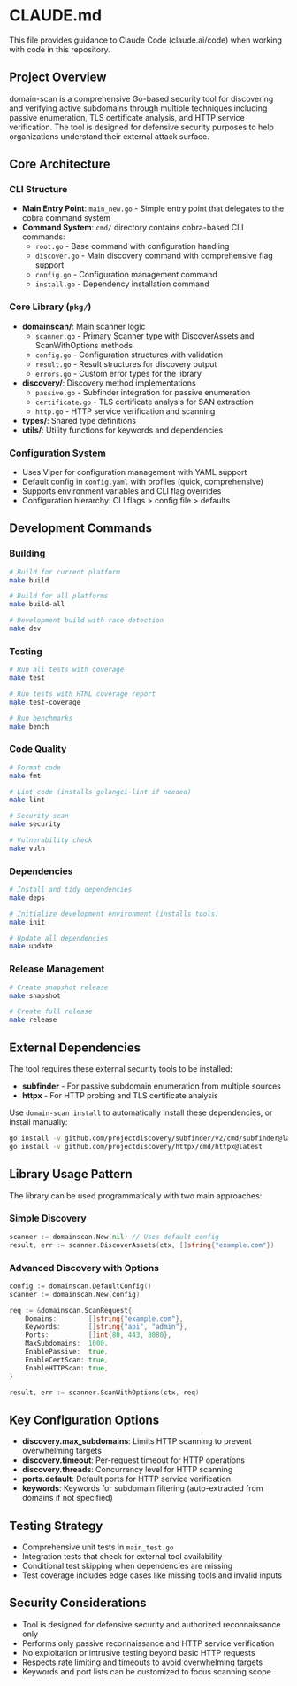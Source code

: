 # CLAUDE.md

This file provides guidance to Claude Code (claude.ai/code) when working with code in this repository.

## Project Overview

domain-scan is a comprehensive Go-based security tool for discovering and verifying active subdomains through multiple techniques including passive enumeration, TLS certificate analysis, and HTTP service verification. The tool is designed for defensive security purposes to help organizations understand their external attack surface.

## Core Architecture

### CLI Structure
- **Main Entry Point**: `main_new.go` - Simple entry point that delegates to the cobra command system
- **Command System**: `cmd/` directory contains cobra-based CLI commands:
  - `root.go` - Base command with configuration handling
  - `discover.go` - Main discovery command with comprehensive flag support
  - `config.go` - Configuration management command
  - `install.go` - Dependency installation command

### Core Library (`pkg/`)
- **domainscan/**: Main scanner logic
  - `scanner.go` - Primary Scanner type with DiscoverAssets and ScanWithOptions methods
  - `config.go` - Configuration structures with validation
  - `result.go` - Result structures for discovery output
  - `errors.go` - Custom error types for the library
- **discovery/**: Discovery method implementations
  - `passive.go` - Subfinder integration for passive enumeration
  - `certificate.go` - TLS certificate analysis for SAN extraction
  - `http.go` - HTTP service verification and scanning
- **types/**: Shared type definitions
- **utils/**: Utility functions for keywords and dependencies

### Configuration System
- Uses Viper for configuration management with YAML support
- Default config in `config.yaml` with profiles (quick, comprehensive)
- Supports environment variables and CLI flag overrides
- Configuration hierarchy: CLI flags > config file > defaults

## Development Commands

### Building
```bash
# Build for current platform
make build

# Build for all platforms
make build-all

# Development build with race detection
make dev
```

### Testing
```bash
# Run all tests with coverage
make test

# Run tests with HTML coverage report
make test-coverage

# Run benchmarks
make bench
```

### Code Quality
```bash
# Format code
make fmt

# Lint code (installs golangci-lint if needed)
make lint

# Security scan
make security

# Vulnerability check
make vuln
```

### Dependencies
```bash
# Install and tidy dependencies
make deps

# Initialize development environment (installs tools)
make init

# Update all dependencies
make update
```

### Release Management
```bash
# Create snapshot release
make snapshot

# Create full release
make release
```

## External Dependencies

The tool requires these external security tools to be installed:
- **subfinder** - For passive subdomain enumeration from multiple sources
- **httpx** - For HTTP probing and TLS certificate analysis

Use `domain-scan install` to automatically install these dependencies, or install manually:
```bash
go install -v github.com/projectdiscovery/subfinder/v2/cmd/subfinder@latest
go install -v github.com/projectdiscovery/httpx/cmd/httpx@latest
```

## Library Usage Pattern

The library can be used programmatically with two main approaches:

### Simple Discovery
```go
scanner := domainscan.New(nil) // Uses default config
result, err := scanner.DiscoverAssets(ctx, []string{"example.com"})
```

### Advanced Discovery with Options
```go
config := domainscan.DefaultConfig()
scanner := domainscan.New(config)

req := &domainscan.ScanRequest{
    Domains:        []string{"example.com"},
    Keywords:       []string{"api", "admin"},
    Ports:          []int{80, 443, 8080},
    MaxSubdomains:  1000,
    EnablePassive:  true,
    EnableCertScan: true,
    EnableHTTPScan: true,
}

result, err := scanner.ScanWithOptions(ctx, req)
```

## Key Configuration Options

- **discovery.max_subdomains**: Limits HTTP scanning to prevent overwhelming targets
- **discovery.timeout**: Per-request timeout for HTTP operations
- **discovery.threads**: Concurrency level for HTTP scanning
- **ports.default**: Default ports for HTTP service verification
- **keywords**: Keywords for subdomain filtering (auto-extracted from domains if not specified)

## Testing Strategy

- Comprehensive unit tests in `main_test.go`
- Integration tests that check for external tool availability
- Conditional test skipping when dependencies are missing
- Test coverage includes edge cases like missing tools and invalid inputs

## Security Considerations

- Tool is designed for defensive security and authorized reconnaissance only
- Performs only passive reconnaissance and HTTP service verification
- No exploitation or intrusive testing beyond basic HTTP requests
- Respects rate limiting and timeouts to avoid overwhelming targets
- Keywords and port lists can be customized to focus scanning scope